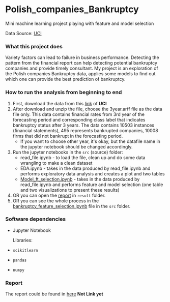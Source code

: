 # Polish_companies_Bankruptcy

Mini machine learning project playing with feature and model selection

Data Source: [UCI](http://archive.ics.uci.edu/ml/datasets/Polish+companies+bankruptcy+data#)

### What this project does

Variety factors can lead to failure in business performance. Detecting the pattern from the financial report can help detecting potential bankruptcy companies and provide timely consultant. My project is an exploration of the Polish companies Bankruptcy data, applies some models to find out which one can provide the best prediction of bankruptcy.

### How to run the analysis from beginning to end

1. First, download the data from this [link](http://archive.ics.uci.edu/ml/datasets/Polish+companies+bankruptcy+data#) of **UCI**
2. After download and unzip the file, choose the 3year.arff file as the data file only. This data contains financial rates from 3rd year of the forecasting period and corresponding class label that indicates bankruptcy status after 3 years. The data contains 10503 instances (financial statements), 495 represents bankrupted companies, 10008 firms that did not bankrupt in the forecasting period. 
   -  If you want to choose other year, it's okay, but the datafile name in the jupyter notebook should be changed accordingly.
3. Run the jupyter notebooks in the `src` (source) folder:
   - read_file.ipynb - to load the file, clean up and do some data wrangling to make a clean dataset
   - EDA.ipynb - takes in the data produced by read_file.ipynb and performs exploratory data analysis and creates a plot and two tables
   - [Model_ft_selection.ipynb](__) - takes in the data produced by read_file.ipynb and performs feature and model selection (one table and two visualizations to present these results)
4. OR you can open the [report]() in `result` folder.
5. OR you can see the whole process in the [bankruptcy_feature_selection.ipynb](link) file in the `src` folder.

### Software dependencies

- Jupyter Notebook

  Libraries:

- `scikitlearn`

- `pandas`

- `numpy`

### Report

The report could be found in [here](__) **Not Link yet**

